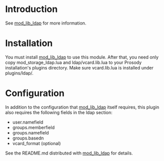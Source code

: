 # Introduction #

See [mod\_lib\_ldap](mod_lib_ldap.md) for more information.

# Installation #

You must install [mod\_lib\_ldap](mod_lib_ldap.md) to use this module. After that, you need only copy mod\_storage\_ldap.lua and ldap/vcard.lib.lua to your Prosody installation's plugins directory. Make sure vcard.lib.lua is installed under plugins/ldap/.

# Configuration #

In addition to the configuration that [mod\_lib\_ldap](mod_lib_ldap.md) itself requires, this plugin also requires the following fields in the ldap section:

  * user.namefield
  * groups.memberfield
  * groups.namefield
  * groups.basedn
  * vcard\_format (optional)

See the README.md distributed with [mod\_lib\_ldap](mod_lib_ldap.md) for details.